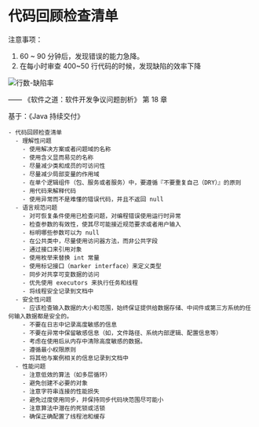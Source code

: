 # 代码回顾检查清单


注意事项：

1. 60 ~ 90 分钟后，发现错误的能力急降。
2. 在每小时审查 400~50 行代码的时候，发现缺陷的效率下降

![行数-缺陷率](https://ledge-framework.github.io/cdn/code_review_cloc.jpg)

 —— 《软件之道：软件开发争议问题剖析》 第 18 章

 
基于：《Java 持续交付》

```checklist
- 代码回顾检查清单
  - 理解性问题
    - 使用解决方案或者问题域的名称
    - 使用含义显而易见的名称
    - 尽量减少类和成员的可访问性
    - 尽量减少局部变量的作用域
    - 在单个逻辑组件（包、服务或者服务）中，要遵循『不要重复自己（DRY）』的原则
    - 用代码来解释代码
    - 使用异常而不是难懂的错误代码，并且不返回 null
  - 语言规范问题
    - 对可恢复条件使用已检查问题，对编程错误使用运行时异常
    - 检查参数的有效性，使其尽可能接近规范要求或者用户输入
    - 标明哪些参数可以为 null
    - 在公共类中，尽量使用访问器方法，而非公共字段
    - 通过接口来引用对象
    - 使用枚举来替换 int 常量
    - 使用标记接口（marker interface）来定义类型
    - 同步对共享可变数据的访问
    - 优先使用 executors 来执行任务和线程
    - 将线程安全记录到文档中
  - 安全性问题
    - 应该检查输入数据的大小和范围，始终保证提供给数据存储、中间件或第三方系统的任何输入数据都是安全的。
    - 不要在日志中记录高度敏感的信息
    - 不要在异常中保留敏感信息（如，文件路径、系统内部逻辑、配置信息等）
    - 考虑在使用后从内存中清除高度敏感的数据。
    - 遵循最小权限原则
    - 将其他与案例相关的信息记录到文档中
  - 性能问题
    - 注意低效的算法（如多层循环）
    - 避免创建不必要的对象
    - 注意字符串连接的性能损失
    - 避免过度使用同步，并保持同步代码块范围尽可能小
    - 注意算法中潜在的死锁或活锁
    - 确保正确配置了线程池和缓存
```
